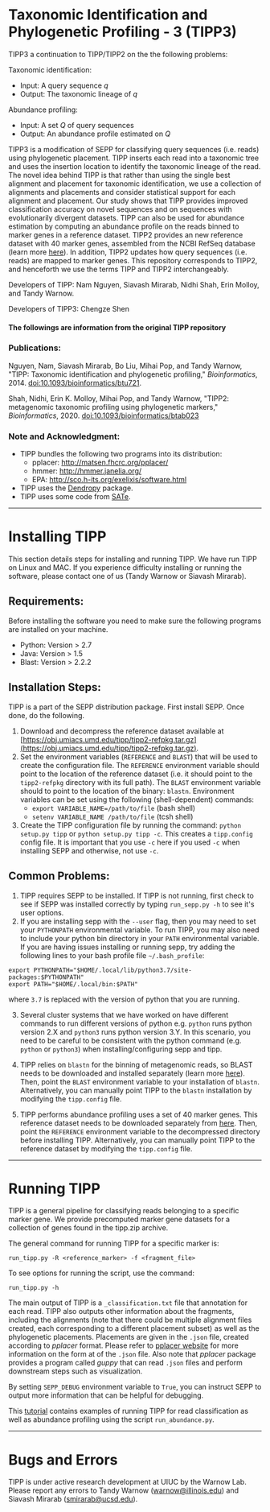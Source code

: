 Taxonomic Identification and Phylogenetic Profiling - 3 (TIPP3)
==========================================================
TIPP3 a continuation to TIPP/TIPP2 on the the following problems:

Taxonomic identification:
+ Input: A query sequence *q*
+ Output: The taxonomic lineage of *q*

Abundance profiling:
+ Input: A set *Q* of query sequences
+ Output: An abundance profile estimated on *Q*

TIPP3 is a modification of SEPP for classifying query sequences (i.e. reads) using phylogenetic placement. TIPP inserts each read into a taxonomic tree and uses the insertion location to identify the taxonomic lineage of the read. The novel idea behind TIPP is that rather than using the single best alignment and placement for taxonomic identification, we use a collection of alignments and placements and consider statistical support for each alignment and placement. Our study shows that TIPP provides improved classification accuracy on novel sequences and on sequences with evolutionarily divergent datasets. TIPP can also be used for abundance estimation by computing an abundance profile on the reads binned to marker genes in a reference dataset. TIPP2 provides an new reference dataset with 40 marker genes, assembled from the NCBI RefSeq database (learn more [here](https://github.com/shahnidhi/TIPP_reference_package)). In addition, TIPP2 updates how query sequences (i.e. reads) are mapped to marker genes. This repository corresponds to TIPP2, and henceforth we use the terms TIPP and TIPP2 interchangeably.

Developers of TIPP: Nam Nguyen, Siavash Mirarab, Nidhi Shah, Erin Molloy, and Tandy Warnow.

Developers of TIPP3: Chengze Shen

#### The followings are information from the original TIPP repository

### Publications:
Nguyen, Nam, Siavash Mirarab, Bo Liu, Mihai Pop, and Tandy Warnow, "TIPP: Taxonomic identification and phylogenetic profiling," *Bioinformatics*, 2014. [doi:10.1093/bioinformatics/btu721](http://bioinformatics.oxfordjournals.org/content/30/24/3548.full.pdf).

Shah, Nidhi, Erin K. Molloy, Mihai Pop, and Tandy Warnow, "TIPP2: metagenomic taxonomic profiling using phylogenetic markers," *Bioinformatics*, 2020. [doi:10.1093/bioinformatics/btab023](https://doi.org/10.1093/bioinformatics/btab023)

### Note and Acknowledgment: 
- TIPP bundles the following two programs into its distribution:
	- pplacer: http://matsen.fhcrc.org/pplacer/
	- hmmer: http://hmmer.janelia.org/
	- EPA: http://sco.h-its.org/exelixis/software.html
- TIPP uses the [Dendropy](http://pythonhosted.org/DendroPy/) package. 
- TIPP uses some code from [SATe](http://phylo.bio.ku.edu/software/sate/sate.html).

-------------------------------------

Installing TIPP
===============
This section details steps for installing and running TIPP. We have run TIPP on Linux and MAC. If you experience difficulty installing or running the software, please contact one of us (Tandy Warnow or Siavash Mirarab).

Requirements:
-------------
Before installing the software you need to make sure the following programs are installed on your machine.

- Python: Version > 2.7 
- Java: Version > 1.5
- Blast: Version > 2.2.2

Installation Steps:
-------------------
TIPP is a part of the SEPP distribution package. First install SEPP. Once done, do the following. 

1. Download and decompress the reference dataset available at [https://obj.umiacs.umd.edu/tipp/tipp2-refpkg.tar.gz](https://obj.umiacs.umd.edu/tipp/tipp2-refpkg.tar.gz).
2. Set the environment variables (`REFERENCE` and `BLAST`) that will be used to create the configuration file. The `REFERENCE` environment variable should point to the location of the reference dataset (i.e. it should point to the `tipp2-refpkg` directory with its full path). The `BLAST` environment variable should to point to the location of the binary: `blastn`. Environment variables can be set using the following (shell-dependent) commands:
	- `export VARIABLE_NAME=/path/to/file` (bash shell)
	- `setenv VARIABLE_NAME /path/to/file` (tcsh shell)
3. Create the TIPP configuration file by running the command: `python setup.py tipp` or `python setup.py tipp -c`. This  creates a `tipp.config` config file. It is important that you use `-c` here if you used `-c` when installing SEPP and otherwise, not use `-c`. 


Common Problems:
----------------
1. TIPP requires SEPP to be installed. If TIPP is not running, first check to see if SEPP was installed correctly by typing `run_sepp.py -h` to see it's user options.
2. If you are installing sepp with the `--user` flag, then you may need to set your `PYTHONPATH` environmental variable. To run TIPP, you may also need to include your python bin directory in your `PATH` environmental variable. If you are having issues installing or running sepp, try adding the following lines to your bash profile file `~/.bash_profile`:
```
export PYTHONPATH="$HOME/.local/lib/python3.7/site-packages:$PYTHONPATH"
export PATH="$HOME/.local/bin:$PATH"
```
where `3.7` is replaced with the version of python that you are running.

3. Several cluster systems that we have worked on have different commands to run different versions of python e.g. `python` runs python version 2.X and `python3` runs python version 3.Y. In this scenario, you need to be careful to be consistent with the python command (e.g. `python` or `python3`) when installing/configuring sepp and tipp.

4. TIPP relies on `blastn` for the binning of metagenomic reads, so BLAST needs to be downloaded and installed separately (learn more [here](http://blast.ncbi.nlm.nih.gov/Blast.cgi?PAGE_TYPE=BlastDocs&DOC_TYPE=Download)). Then, point the `BLAST` environment variable to your installation of `blastn`. Alternatively, you can manually point TIPP to the `blastn` installation by modifying the `tipp.config` file. 

5. TIPP performs abundance profiling uses a set of 40 marker genes. This reference dataset needs to be downloaded separately from [here](https://obj.umiacs.umd.edu/tipp/tipp2-refpkg.tar.gz). Then, point the `REFERENCE` environment variable to the decompressed directory before installing TIPP. Alternatively, you can manually point TIPP to the reference dataset by modifying the `tipp.config` file. 

---------------------------------------------

Running TIPP
============
TIPP is a general pipeline for classifying reads belonging to a specific marker gene.  We provide precomputed marker gene datasets for a collection of genes found in the tipp.zip archive.  

The general command for running TIPP for a specific marker is:

`run_tipp.py -R <reference_marker> -f <fragment_file>`

To see options for running the script, use the command:

`run_tipp.py -h`

The main output of TIPP is a `_classification.txt` file that annotation for each read. 
TIPP also outputs other information about the fragments, including the alignments (note that there could be multiple alignment files created, each corresponding to a different placement subset) as well as the phylogenetic placements.
Placements are given in the `.json` file, created according to *pplacer* format. Please refer to [pplacer website](http://matsen.github.com/pplacer/generated_rst/pplacer.html#json-format-specification) for more information on the form at of the `.json` file. Also note that *pplacer* package provides a program called *guppy* that can read `.json` files and  perform downstream steps such as visualization.

By setting `SEPP_DEBUG` environment variable to `True`, you can instruct SEPP to output more information that can be helpful for debugging.  

This [tutorial](tutorial/tipp-tutorial.md) contains examples of running TIPP for read classification as well as abundance profiling using the script `run_abundance.py`.

---------------------------------------------

Bugs and Errors
===============
TIPP is under active research development at UIUC by the Warnow Lab. Please report any errors to Tandy Warnow (warnow@illinois.edu) and Siavash Mirarab (smirarab@ucsd.edu).

